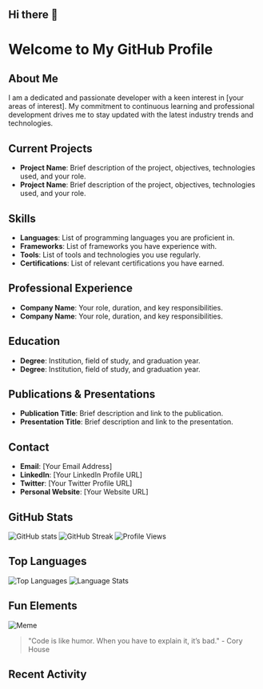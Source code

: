 ## Hi there 👋

<!--
**ShadowProtocol1/ShadowProtocol1** is a ✨ _special_ ✨ repository because its `README.md` (this file) appears on your GitHub profile.

Here are some ideas to get you started:

- 🔭 I’m currently working on ...
- 🌱 I’m currently learning ...
- 👯 I’m looking to collaborate on ...
- 🤔 I’m looking for help with ...
- 💬 Ask me about ...
- 📫 How to reach me: ...
- 😄 Pronouns: ...
- ⚡ Fun fact: ...
-->

# Welcome to My GitHub Profile

## About Me
I am a dedicated and passionate developer with a keen interest in [your areas of interest]. My commitment to continuous learning and professional development drives me to stay updated with the latest industry trends and technologies.

## Current Projects
- **Project Name**: Brief description of the project, objectives, technologies used, and your role.
- **Project Name**: Brief description of the project, objectives, technologies used, and your role.

## Skills
- **Languages**: List of programming languages you are proficient in.
- **Frameworks**: List of frameworks you have experience with.
- **Tools**: List of tools and technologies you use regularly.
- **Certifications**: List of relevant certifications you have earned.

## Professional Experience
- **Company Name**: Your role, duration, and key responsibilities.
- **Company Name**: Your role, duration, and key responsibilities.

## Education
- **Degree**: Institution, field of study, and graduation year.
- **Degree**: Institution, field of study, and graduation year.

## Publications & Presentations
- **Publication Title**: Brief description and link to the publication.
- **Presentation Title**: Brief description and link to the presentation.

## Contact
- **Email**: [Your Email Address]
- **LinkedIn**: [Your LinkedIn Profile URL]
- **Twitter**: [Your Twitter Profile URL]
- **Personal Website**: [Your Website URL]

## GitHub Stats
![GitHub stats](https://github-readme-stats.vercel.app/api?username=ShadowProtocol1&show_icons=true&theme=radical)
![GitHub Streak](https://github-readme-streak-stats.herokuapp.com/?user=ShadowProtocol1&theme=radical)
![Profile Views](https://komarev.com/ghpvc/?username=ShadowProtocol1&color=blue)

## Top Languages
![Top Languages](https://github-readme-stats.vercel.app/api/top-langs/?username=ShadowProtocol1&layout=compact&theme=radical)
![Language Stats](https://github-readme-stats.vercel.app/api/top-langs/?username=ShadowProtocol1&langs_count=8&theme=radical)

## Fun Elements
![Meme](https://i.imgflip.com/1b42wl.jpg)
> "Code is like humor. When you have to explain it, it’s bad." - Cory House

## Recent Activity
<!--START_SECTION:activity-->
<!--END_SECTION:activity-->
